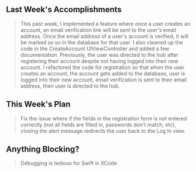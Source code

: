 ## Last Week's Accomplishments

> This past week, I implemented a feature where once a user creates an account, an email verification link will be sent to
> the user's email address. Once the email address of a user's account is verified, it will be marked as so in the database
> for that user. I also cleaned up the code in the CreateAccount UIViewController and added a few documentation. Previously,
> the user was directed to the hub after registering their account despite not having logged into their new account.
> I refactored the code for registration so that when the user creates an account, the account gets added to the database,
> user is logged into their new account, email verification is sent to their email address, then user is directed to the hub.

## This Week's Plan

> Fix the issue where if the fields in the registration form is not entered correctly (not all fields are filled in, 
> passwords don't match, etc), closing the alert message redirects the user back to the Log In view.

## Anything Blocking?

> Debugging is tedious for Swift in XCode
